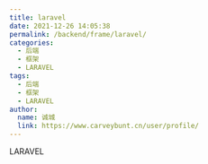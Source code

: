 ```yaml
---
title: laravel
date: 2021-12-26 14:05:38
permalink: /backend/frame/laravel/
categories: 
  - 后端
  - 框架
  - LARAVEL
tags: 
  - 后端
  - 框架
  - LARAVEL
author: 
  name: 诚城
  link: https://www.carveybunt.cn/user/profile/
---
```

 LARAVEL